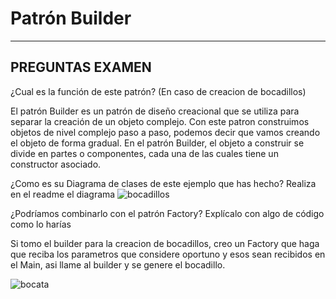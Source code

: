 # Patrón Builder

---

## PREGUNTAS EXAMEN

¿Cual es la función de este patrón? (En caso de creacion de bocadillos)

El patrón Builder es un patrón de diseño creacional que se utiliza para separar la creación de un objeto complejo. Con este patron construimos objetos de nivel complejo paso a paso, podemos decir que vamos creando el objeto de forma gradual. En el patrón Builder, el objeto a construir se divide en partes o componentes, cada una de las cuales tiene un constructor asociado.



¿Como es su Diagrama de clases de este ejemplo que has hecho? Realiza en el readme el diagrama
![bocadillos](https://user-images.githubusercontent.com/114103916/228598401-87ce01ac-25de-4835-b772-59ec9934caf0.png)



¿Podríamos combinarlo con el patrón Factory? Explícalo con algo de código como lo harías

Si tomo el builder para la creacion de bocadillos, creo un Factory que haga que reciba los parametros que considere oportuno y esos sean recibidos en el Main, asi llame al builder y se genere el bocadillo.

![bocata](https://user-images.githubusercontent.com/114103916/228599930-c19c33ed-2121-4526-9b57-fb118c5fc03c.png)



